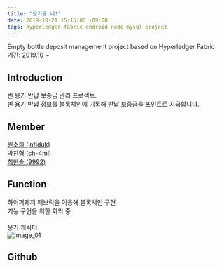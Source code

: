 ```yaml
---
title: "용기를 내!"
date: 2019-10-21 15:15:00 +09:00
tags: hyperledger-fabric android node mysql project
---
```


Empty bottle deposit management project based on Hyperledger Fabric
<br />기간: 2019.10 ~

## Introduction
빈 용기 반납 보증금 관리 프로젝트.
<br />빈 용기 반납 정보를 블록체인에 기록해 반납 보증금을 포인트로 지급합니다.

## Member
[원소희 (infiduk)](https://github.com/infiduk)
<br />[박찬형 (ch-4ml)](https://github.com/ch-4ml)
<br />[최한솔 (9992)](https://github.com/9992)

## Function
하이퍼레저 패브릭을 이용해 블록체인 구현
<br />기능 구현을 위한 회의 중
<br /><br />용기 캐릭터
<br />![image_01](https://user-images.githubusercontent.com/48206157/67188453-547eaa80-f427-11e9-8cd5-c47fbc3afb2e.png)

## Github